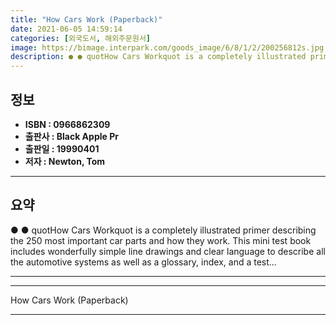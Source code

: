 ```yaml
---
title: "How Cars Work (Paperback)"
date: 2021-06-05 14:59:14
categories: [외국도서, 해외주문원서]
image: https://bimage.interpark.com/goods_image/6/8/1/2/200256812s.jpg
description: ● ● quotHow Cars Workquot is a completely illustrated primer describing the 250 most important car parts and how they work. This mini test book includes wonde
---
```


## **정보**

- **ISBN : 0966862309**
- **출판사 : Black Apple Pr**
- **출판일 : 19990401**
- **저자 : Newton, Tom**

------



## **요약**

●  ●  quotHow Cars Workquot is a completely illustrated primer describing the 250 most important car parts and how they work. This mini test book includes wonderfully simple line drawings and clear language to describe all the automotive systems as well as a glossary, index, and a test... 

------



------


How Cars Work (Paperback) 

------


